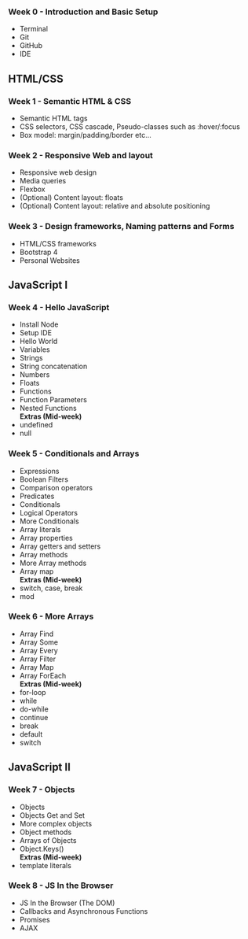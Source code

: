 ### Week 0 - Introduction and Basic Setup ###
- Terminal
- Git
- GitHub
- IDE

## HTML/CSS ##

### Week 1 - Semantic HTML & CSS ###
- Semantic HTML tags
- CSS selectors, CSS cascade, Pseudo-classes such as :hover/:focus
- Box model: margin/padding/border etc...

### Week 2 - Responsive Web and layout ###
- Responsive web design
- Media queries
- Flexbox
- (Optional) Content layout: floats
- (Optional) Content layout: relative and absolute positioning

### Week 3 - Design frameworks, Naming patterns and Forms ###
- HTML/CSS frameworks
- Bootstrap 4
- Personal Websites


## JavaScript I ##

### Week 4 - Hello JavaScript ###
- Install Node
- Setup IDE
- Hello World
- Variables
- Strings
- String concatenation
- Numbers
- Floats
- Functions
- Function Parameters
- Nested Functions  
  **Extras (Mid-week)**
- undefined
- null

### Week 5 - Conditionals and Arrays ###
- Expressions
- Boolean Filters
- Comparison operators
- Predicates
- Conditionals
- Logical Operators
- More Conditionals
- Array literals
- Array properties
- Array getters and setters
- Array methods
- More Array methods
- Array map  
  **Extras (Mid-week)**
- switch, case, break
- mod

### Week 6 - More Arrays ###
- Array Find
- Array Some
- Array Every
- Array Filter
- Array Map
- Array ForEach  
  **Extras (Mid-week)**
- for-loop
- while
- do-while
- continue
- break
- default
- switch


## JavaScript II ##

### Week 7 - Objects ###
- Objects
- Objects Get and Set
- More complex objects
- Object methods
- Arrays of Objects
- Object.Keys()  
  **Extras (Mid-week)**
- template literals

### Week 8 - JS In the Browser ###
- JS In the Browser (The DOM)
- Callbacks and Asynchronous Functions
- Promises
- AJAX
